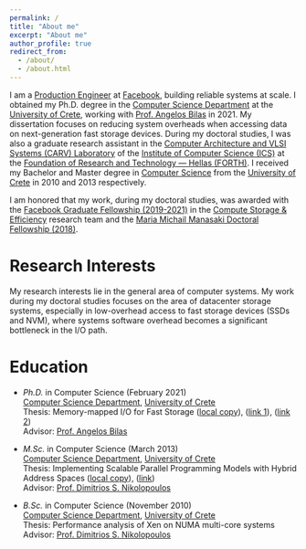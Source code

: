```yaml
---
permalink: /
title: "About me"
excerpt: "About me"
author_profile: true
redirect_from: 
  - /about/
  - /about.html
---
```


I am a [Production Engineer](https://engineering.fb.com/category/production-engineering/) at [Facebook](https://about.facebook.com/), building reliable systems at scale. I obtained my Ph.D. degree in the [Computer Science Department](https://www.csd.uoc.gr/) at the [University of Crete](http://www.uoc.gr/), working with [Prof. Angelos Bilas](http://users.ics.forth.gr/~bilas/) in 2021. My dissertation focuses on reducing system overheads when accessing data on next-generation fast storage devices. During my doctoral studies, I was also a graduate research assistant in the [Computer Architecture and VLSI Systems (CARV) Laboratory](https://www.ics.forth.gr/carv/) of the [Institute of Computer Science (ICS)](https://www.ics.forth.gr/) at the [Foundation of Research and Technology — Hellas (FORTH)](https://www.forth.gr/). I received my Bachelor and Master degree in [Computer Science](https://www.csd.uoc.gr/CSD/index.jsp?lang=en) from the [University of Crete](https://en.uoc.gr/) in 2010 and 2013 respectively. 

I am honored that my work, during my doctoral studies, was awarded with the [Facebook Graduate Fellowship (2019-2021)](https://research.fb.com/announcing-the-2019-facebook-fellows-and-emerging-scholars/) in the [Compute Storage & Efficiency](https://research.fb.com/fellows/papagiannis-anastasios/) research team and the [Maria Michail Manasaki Doctoral Fellowship (2018)](https://www.csd.uoc.gr/CSD/index.jsp?custom=manasakis&lang=en).

Research Interests
======
My research interests lie in the general area of computer systems. My  work during my doctoral studies focuses on the area of datacenter storage systems, especially in low-overhead access to fast storage devices (SSDs and NVM), where systems software overhead becomes a significant bottleneck in the I/O path. 

<!-- My recent work includes the design and implementation of key-value stores and the use of memory-mapped I/O for fast storage devices to improve processing density and infrastructure efficiency by reducing the number of CPU cycles required per operation. This work also incudes the optimization of memory-mapped I/O path inside the Linux kernel. -->

Education
======
* *Ph.D.* in Computer Science (February 2021)  <br />
 [Computer Science Department](https://www.csd.uoc.gr/CSD/index.jsp?lang=en), [University of Crete](https://en.uoc.gr/) <br />
 Thesis: Memory-mapped I/O for Fast Storage ([local copy](https://tpapagian.github.io/files/apapag_phd_thesis.pdf)), ([link 1](https://www.didaktorika.gr/eadd/handle/10442/49334?locale=en)), ([link 2](https://elocus.lib.uoc.gr/dlib/d/a/d/metadata-dlib-1615972815-306070-18599.tkl)) <br />
 Advisor: [Prof. Angelos Bilas](http://users.ics.forth.gr/~bilas/)

* *M.Sc.* in Computer Science (March 2013) <br />
 [Computer Science Department](https://www.csd.uoc.gr/CSD/index.jsp?lang=en), [University of Crete](https://en.uoc.gr/) <br />
 Thesis: Implementing Scalable Parallel Programming Models with Hybrid Address Spaces ([local copy](https://tpapagian.github.io/files/apapag_msc_thesis.pdf)), ([link](https://elocus.lib.uoc.gr/dlib/1/b/f/metadata-dlib-1364369659-773582-32329.tkl)) <br />
 Advisor: [Prof. Dimitrios S. Nikolopoulos](https://www.dsniko.net/)

* *B.Sc.* in Computer Science (November 2010) <br />
 [Computer Science Department](https://www.csd.uoc.gr/CSD/index.jsp?lang=en), [University of Crete](https://en.uoc.gr/) <br />
 Thesis: Performance analysis of Xen on NUMA multi-core systems <br />
 Advisor: [Prof. Dimitrios S. Nikolopoulos](https://www.dsniko.net/)

